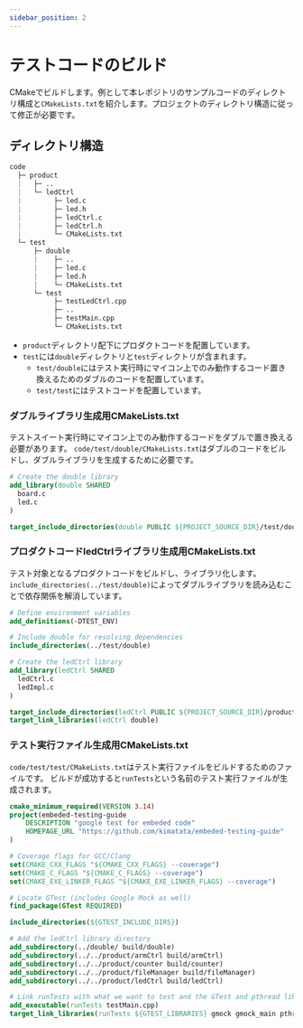 ```yaml
---
sidebar_position: 2
---
```


# テストコードのビルド

CMakeでビルドします。例として本レポジトリのサンプルコードのディレクトリ構成と`CMakeLists.txt`を紹介します。プロジェクトのディレクトリ構造に従って修正が必要です。

## ディレクトリ構造

```markdown title="サンプルコードの構成"
code
  ├─ product
  |   ├─ ..
  |   └─ ledCtrl
  |        ├─ led.c
  |        ├─ led.h
  |        ├─ ledCtrl.c
  |        ├─ ledCtrl.h
  |        └─ CMakeLists.txt
  └─ test
      ├─ double
      |    ├─ ..
      |    ├─ led.c
      |    ├─ led.h
      |    └─ CMakeLists.txt
      └─ test
           ├─ testLedCtrl.cpp
           ├─ ..
           ├─ testMain.cpp
           └─ CMakeLists.txt
```

- `product`ディレクトリ配下にプロダクトコードを配置しています。
- `test`には`double`ディレクトリと`test`ディレクトリが含まれます。
  - `test/double`にはテスト実行時にマイコン上でのみ動作するコード置き換えるためのダブルのコードを配置しています。
  - `test/test`にはテストコードを配置しています。

### ダブルライブラリ生成用CMakeLists.txt

テストスイート実行時にマイコン上でのみ動作するコードをダブルで置き換える必要があります。
`code/test/double/CMakeLists.txt`はダブルのコードをビルドし、ダブルライブラリを生成するために必要です。

```cmake title="code/test/test/CMakeLists.txt"
# Create the double library
add_library(double SHARED
  board.c
  led.c
)

target_include_directories(double PUBLIC ${PROJECT_SOURCE_DIR}/test/double)
```

### プロダクトコードledCtrlライブラリ生成用CMakeLists.txt

テスト対象となるプロダクトコードをビルドし、ライブラリ化します。
`include_directories(../test/double)`によってダブルライブラリを読み込むことで依存関係を解消しています。

```cmake title="code/product/ledCtrl/CMakeLists.txt"
# Define environment variables
add_definitions(-DTEST_ENV)

# Include double for resolving dependencies
include_directories(../test/double)

# Create the ledCtrl library
add_library(ledCtrl SHARED
  ledCtrl.c
  ledImpl.c
)

target_include_directories(ledCtrl PUBLIC ${PROJECT_SOURCE_DIR}/product/led)
target_link_libraries(ledCtrl double)
```

### テスト実行ファイル生成用CMakeLists.txt

`code/test/test/CMakeLists.txt`はテスト実行ファイルをビルドするためのファイルです。
ビルドが成功すると`runTests`という名前のテスト実行ファイルが生成されます。

```cmake title="code/test/test/CMakeLists.txt"
cmake_minimum_required(VERSION 3.14)
project(embeded-testing-guide
    DESCRIPTION "google test for embeded code"
    HOMEPAGE_URL "https://github.com/kimatata/embeded-testing-guide"
)

# Coverage flags for GCC/Clang
set(CMAKE_CXX_FLAGS "${CMAKE_CXX_FLAGS} --coverage")
set(CMAKE_C_FLAGS "${CMAKE_C_FLAGS} --coverage")
set(CMAKE_EXE_LINKER_FLAGS "${CMAKE_EXE_LINKER_FLAGS} --coverage")

# Locate GTest (includes Google Mock as well)
find_package(GTest REQUIRED)

include_directories(${GTEST_INCLUDE_DIRS})

# Add the ledCtrl library directory
add_subdirectory(../double/ build/double)
add_subdirectory(../../product/armCtrl build/armCtrl)
add_subdirectory(../../product/counter build/counter)
add_subdirectory(../../product/fileManager build/fileManager)
add_subdirectory(../../product/ledCtrl build/ledCtrl)

# Link runTests with what we want to test and the GTest and pthread library
add_executable(runTests testMain.cpp)
target_link_libraries(runTests ${GTEST_LIBRARIES} gmock gmock_main pthread double armCtrl counter fileManager ledCtrl)
```
